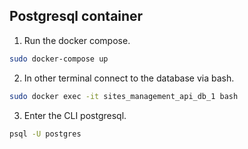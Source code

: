 ## Postgresql container

1. Run the docker compose.
```bash
sudo docker-compose up
```

2. In other terminal connect to the database via bash.
```bash
sudo docker exec -it sites_management_api_db_1 bash
```

3. Enter the CLI postgresql.
```bash
psql -U postgres
```
